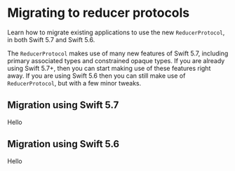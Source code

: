 # Migrating to reducer protocols

Learn how to migrate existing applications to use the new `ReducerProtocol`, in both Swift 5.7 and Swift 5.6.

The ``ReducerProtocol`` makes use of many new features of Swift 5.7, including primary associated types and constrained opaque types. If you are already using Swift 5.7+, then you can start making use of these features right away. If you are using Swift 5.6 then you can still make use of ``ReducerProtocol``, but with a few minor tweaks.

## Migration using Swift 5.7

Hello

## Migration using Swift 5.6

Hello
